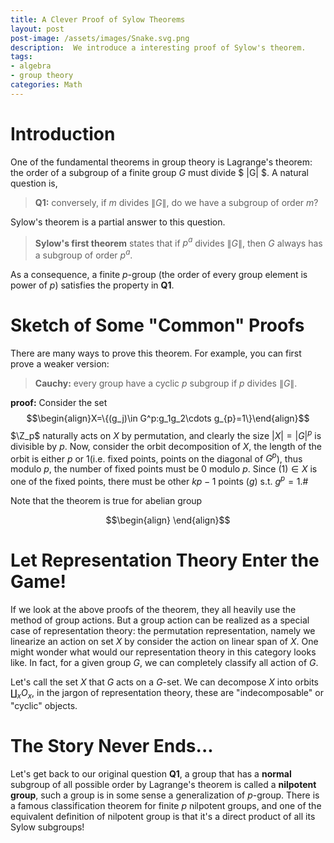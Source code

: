 ```yaml
---
title: A Clever Proof of Sylow Theorems 
layout: post
post-image: /assets/images/Snake.svg.png
description:  We introduce a interesting proof of Sylow's theorem. 
tags:
- algebra
- group theory
categories: Math
---
```


# Introduction

One of the fundamental theorems in group theory is Lagrange's theorem: the order of a subgroup of a finite group $G$ must divide $ \|G\| $. A natural question is,

>**Q1:** conversely, if $m$ divides $\|G\|$, do we have a subgroup of order $m$?

Sylow's theorem is a partial answer to this question.

>**Sylow's first theorem** states that if $p^a$ divides $\|G\|$, then $G$ always has a subgroup of order $p^a$.

As a consequence, a finite $p$-group (the order of every group element is power of $p$) satisfies the property in **Q1**.  

# Sketch of Some "Common" Proofs

There are many ways to prove this theorem. For example, you can first prove a weaker version:

>**Cauchy:** every group have a cyclic $p$ subgroup if $p$ divides $\|G\|$.

$\newcommand{\Z}{\mathbb Z}$

**proof:** Consider the set $$\begin{align}X=\{(g_j)\in G^p:g_1g_2\cdots g_{p}=1\}\end{align}$$
 $\Z_p$ naturally acts on $X$ by permutation, and clearly the size $|X|=|G|^{p}$ is divisible by $p$. Now, consider the orbit decomposition of $X$, the length of the orbit is either $p$ or $1$(i.e. fixed points, points on the diagonal of $G^p$), thus modulo $p$, the number of fixed points must be 0 modulo $p$. Since $(1)\in X$ is one of the fixed points, there must be other $kp-1$ points $(g)$ s.t. $g^p=1$.#

Note that the theorem is true for abelian group

 $$\begin{align}    \end{align}$$  


# Let Representation Theory Enter the Game!

If we look at the above proofs of the theorem, they all heavily use the method of group actions. But a group action can be realized as a special case of representation theory: the permutation representation, namely we linearize an action on set $X$ by consider the action on linear span of $X$. One might wonder what would our representation theory in this category looks like. In fact, for a given group $G$, we can completely classify all action of $G$.

 Let's call the set $X$ that $G$ acts on a $G$-set. We can decompose $X$ into orbits $\coprod_xO_x$, in the jargon of representation theory, these are "indecomposable" or "cyclic" objects.  

# The Story Never Ends...

Let's get back to our original question **Q1**, a group that has a **normal** subgroup of all possible order by Lagrange's theorem is called a **nilpotent group**, such a group is in some sense a generalization of $p$-group. There is a famous classification theorem for finite $p$ nilpotent groups, and one of the equivalent definition of nilpotent group is that it's a direct product of all its Sylow subgroups!